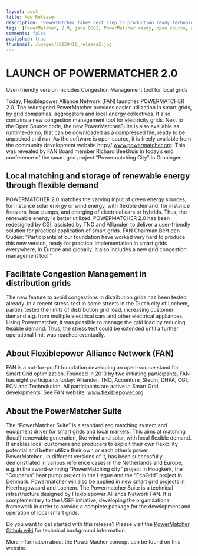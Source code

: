 ```yaml
---
layout: post
title: New Release!
description: "PowerMatcher takes next step in production ready technology"
tags: [PowerMatcher, 2.0, java OSGI, PowerMatcher ready, open source, Apache 2.0, community, PowerMatcherSuite]
comments: false
published: true
thumbnail: /images/20150416_release2.jpg
---
```


# LAUNCH OF POWERMATCHER 2.0  

User-friendly version includes Congestion Management tool for local grids

Today, Flexiblepower Alliance Network (FAN) launches POWERMATCHER 2.0. The redesigned PowerMatcher provides easier utilization in smart grids, by grid companies, aggregators and local energy collectives.  It  also contains a new congestion management tool for electricity grids. Next to the Open Source code, the new PowerMatcherSuite is  also available as runtime-demo, that can be downloaded as a compressed file, ready to be unpacked and run.  As the software is open source, it is freely available from the community development website http:// www.powermatcher.org. This was revealed by FAN Board member Richard Beekhuis  in today’s end conference of the smart grid project “Powermatching City” in Groningen. 

## Local matching and storage of renewable energy through flexible demand

POWERMATCHER 2.0 matches the varying input of green energy sources, for instance solar energy or wind energy,  with flexible demand: for instance freezers, heat pumps, and charging of electrical cars or hybrids. Thus, the renewable energy is better utilized.  POWERMATCHER 2.0 has been  redesigned by CGI, assisted by TNO and Alliander, to deliver a user-friendly solution for practical  application of smart grids.  FAN Chairman Bert den Ouden: “Participants of our foundation have worked very hard to produce this new version, ready for practical implementation in smart grids everywhere, in Europe and globally. It also includes a new grid congestion management tool.”     

## Facilitate Congestion Management in distribution grids 

The new feature to avoid congestions in distribution grids has been tested already.  In a recent stress-test in some streets in the Dutch city of Lochem, parties tested the limits of distribution grid load, increasing customer demand e.g. from multiple electrical cars and other electrical appliances. Using Powermatcher, it was possible to manage the grid load by reducing flexible demand. Thus, the stress test could be extended until a further operational limit was reached eventually.

## About Flexiblepower Alliance Network (FAN)
FAN is a not-for-profit foundation developing an open-source stand for Smart Grid optimization. Founded in 2013 by two initiating participants, FAN has eight participants today:  Alliander, TNO, Accenture, Stedin, DHPA, CGI, ECN and Technolution.  All participants are active in Smart Grid developments.   See FAN website: www.flexiblepower.org 

## About the PowerMatcher Suite

The “PowerMatcher Suite” is a standardized matching system and equipment driver for smart grids and local markets. This aims at matching (local) renewable generation, like wind and solar, with local flexible demand.  It enables local customers and producers to exploit their own flexibility potential and better utilize their own or each other’s power.  
PowerMatcher , in different  versions of it, has been successfully demonstrated in various reference cases in the Netherlands and Europe, e.g. in the award-winning “PowerMatching city” project in Hoogkerk, the “Couperus” heat pump project in the Hague and the “EcoGrid” project in Denmark.  Powermatcher will also be applied in new smart grid projects in Heerhugowaard and Lochem. 
The Powermatcher Suite is a technical infrastructure designed by Flexiblepower Alliance Network FAN.  It is complementary to the USEF initiative, developing the organizational framework in order to  provide a complete package for the development and operation of local smart grids. 


Do you want to get started with this release? Please visit the [PowerMatcher Github wiki](http://fpai-ci.sensorlab.tno.nl/builds/powermatcher-documentation/master/html/index.html) for technical background information.

More information about the PowerMacher concept can be found on this website.
